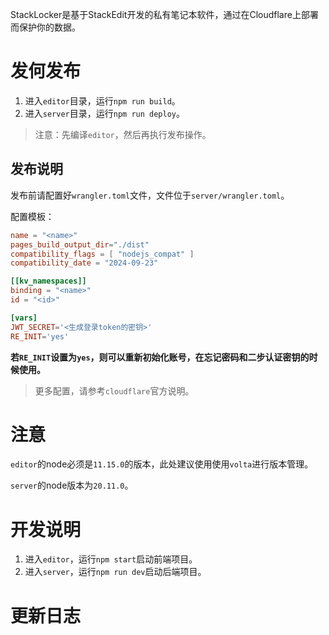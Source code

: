 StackLocker是基于StackEdit开发的私有笔记本软件，通过在Cloudflare上部署而保护你的数据。

# 发何发布

1. 进入```editor```目录，运行```npm run build```。
2. 进入```server```目录，运行```npm run deploy```。

> 注意：先编译```editor```，然后再执行发布操作。

## 发布说明

发布前请配置好```wrangler.toml```文件，文件位于```server/wrangler.toml```。

配置模板：
```toml
name = "<name>"
pages_build_output_dir="./dist"
compatibility_flags = [ "nodejs_compat" ]
compatibility_date = "2024-09-23"

[[kv_namespaces]]
binding = "<name>"
id = "<id>"

[vars]
JWT_SECRET='<生成登录token的密钥>'
RE_INIT='yes'
```

**若```RE_INIT```设置为```yes```，则可以重新初始化账号，在忘记密码和二步认证密钥的时候使用。**

> 更多配置，请参考```cloudflare```官方说明。

# 注意

```editor```的node必须是```11.15.0```的版本，此处建议使用使用```volta```进行版本管理。

```server```的node版本为```20.11.0```。

# 开发说明

1. 进入```editor```，运行```npm start```启动前端项目。
2. 进入```server```，运行```npm run dev```启动后端项目。

# 更新日志

